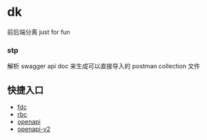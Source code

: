 #   dk
前后端分离 just for fun

###   stp
解析 swagger api doc 来生成可以直接导入的 postman collection 文件

##   快捷入口

*   [fdc](http://39.106.151.167:8080/index/download?name=fdc)
*   [rbc](http://39.106.151.167:8080/index/download?name=rbc)
*   [openapi](http://39.106.151.167:8080/index/download?name=openapi)
*   [openapi-v2](http://39.106.151.167:8080/index/download?name=openapiv2)